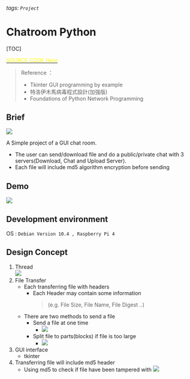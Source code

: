 ###### tags: `Project`

# Chatroom Python 
[TOC]

[<font color=yellow>SOURCE CODE Here</font>](https://github.com/maxwolf621/Cnotz)

> Reference ：　
>- Tkinter GUI programming by example 
>- 特洛伊木馬病毒程式設計(加強版)
>- Foundations of Python Network Programming

## Brief

![](https://i.imgur.com/Uanu8P8.png)

A Simple project of a GUI chat room.
- The user can send/download file and do a public/private chat with 3 servers(Download, Chat and Upload Server).
- Each file will include md5 algorithm encryption before sending


## Demo

![](https://i.imgur.com/zgKw7V1.png)

## Development environment
OS : `Debian Version 10.4 , Raspberry Pi 4`


## Design Concept 

1. Thread   
![](https://i.imgur.com/oX0baiV.jpg)
2. File Transfer 
    - Each transferring file with headers
        - Each Header may contain some information 
            > (e.g. File Size, File Name, File Digest ..)
    - There are two methods to send a file
        - Send a file at one time    
            - ![](https://i.imgur.com/20Ycqpc.png)
        - Split file to parts(blocks) if file is too large
            - ![](https://i.imgur.com/kw0ZHsC.png)
4. GUI interface
    - tkinter
6. Transferring file will include md5 header
    - Using md5 to check if file have been tampered with
    ![](https://i.imgur.com/98eZgqs.png)


